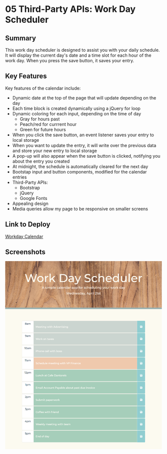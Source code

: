 # 05 Third-Party APIs: Work Day Scheduler

## Summary

This work day scheduler is designed to assist you with your daily schedule. It will display the current day's date and a time slot for each hour of the work day. When you press the save button, it saves your entry.

## Key Features

Key features of the calendar include:

* Dynamic date at the top of the page that will update depending on the day
* Each time block is created dynamically using a jQuery for loop
* Dynamic coloring for each input, depending on the time of day
    * Gray for hours past
    * Peach/red for currrent hour
    * Green for future hours
* When you click the save button, an event listener saves your entry to local storage
* When you want to update the entry, it will write over the previous data and store your new entry to local storage
* A pop-up will also appear when the save button is clicked, notifying you about the entry you created
* At midnight, the schedule is automatically cleared for the next day
* Bootstap input and button components, modified for the calendar entries
* Third-Party APIs:
    * Bootstrap
    * jQuery
    * Google Fonts
* Appealing design
* Media queries allow my page to be responsive on smaller screens

## Link to Deploy

[Workday Calendar](https://leighdahlin.github.io/homework5/)

## Screenshots

![Screenshot of Calendar](Assets/Images/calendar-screenshot.png)